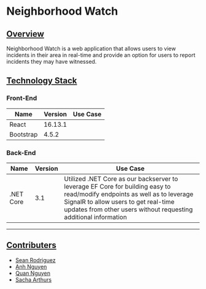 # Neighborhood Watch

## [Overview](#overview)
Neighborhood Watch is a web application that allows users to view incidents in their area in real-time and provide an option for users to report incidents they may have witnessed.

## [Technology Stack](#technology)
### Front-End

| Name | Version | Use Case | 
|------|---------| -------- |
| React | 16.13.1 | |
| Bootstrap | 4.5.2 | |


### Back-End
| Name | Version | Use Case | 
|------|---------| -------- |
| .NET Core | 3.1 | Utilized .NET Core as our backserver to leverage EF Core for building easy to read/modify endpoints as well as to leverage SignalR to allow users to get real-time updates from other users without requesting additional information |

***
## [Contributers](#contributers)
- [Sean Rodriguez](https://linkedin.com/in/sero-dev)
- [Anh Nguyen](https://www.linkedin.com/in/anh-nguyen-72214b149/) 
- [Quan Nguyen]()
- [Sacha Arthurs](www.linkedin.com/in/sacha-arthurs)
